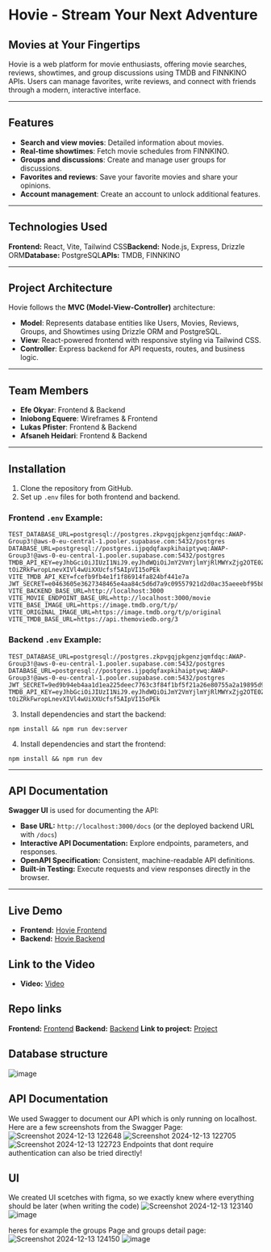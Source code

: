 # Hovie - Stream Your Next Adventure

## Movies at Your Fingertips

Hovie is a web platform for movie enthusiasts, offering movie searches, reviews, showtimes, and group discussions using TMDB and FINNKINO APIs. Users can manage favorites, write reviews, and connect with friends through a modern, interactive interface.

---

## Features

- **Search and view movies**: Detailed information about movies.
- **Real-time showtimes**: Fetch movie schedules from FINNKINO.
- **Groups and discussions**: Create and manage user groups for discussions.
- **Favorites and reviews**: Save your favorite movies and share your opinions.
- **Account management**: Create an account to unlock additional features.

---

## Technologies Used

**Frontend:** React, Vite, Tailwind CSS**Backend:** Node.js, Express, Drizzle ORM**Database:** PostgreSQL**APIs:** TMDB, FINNKINO

---

## Project Architecture

Hovie follows the **MVC (Model-View-Controller)** architecture:

- **Model**: Represents database entities like Users, Movies, Reviews, Groups, and Showtimes using Drizzle ORM and PostgreSQL.
- **View**: React-powered frontend with responsive styling via Tailwind CSS.
- **Controller**: Express backend for API requests, routes, and business logic.

---

## Team Members

- **Efe Okyar**: Frontend & Backend
- **Iniobong Equere**: Wireframes & Frontend
- **Lukas Pfister**: Frontend & Backend
- **Afsaneh Heidari**: Frontend & Backend

---

## Installation

1. Clone the repository from GitHub.
2. Set up `.env` files for both frontend and backend.

### Frontend `.env` Example:

```
TEST_DATABASE_URL=postgresql://postgres.zkpvgqjpkgenzjqmfdqc:AWAP-Group3!@aws-0-eu-central-1.pooler.supabase.com:5432/postgres
DATABASE_URL=postgresql://postgres.ijpqdqfaxpkihaiptywq:AWAP-Group3!@aws-0-eu-central-1.pooler.supabase.com:5432/postgres
TMDB_API_KEY=eyJhbGciOiJIUzI1NiJ9.eyJhdWQiOiJmY2VmYjlmYjRlMWYxZjg2OTE0ZmE4MjRiZjQ0MWU3YSIsIm5iZiI6MTczMTMzOTcyMC4wOTI2MDQ2LCJzdWIiOiI2NzI0ZmQzYjM0NDk0ODFiYWNhOWEwN2EiLCJzY29wZXMiOlsiYXBpX3JlYWQiXSwidmVyc2lvbiI6MX0.-tOiZRkFwropLnevXIVl4wUiXXUcfsf5AIpVI15oPEk
VITE_TMDB_API_KEY=fcefb9fb4e1f1f86914fa824bf441e7a
JWT_SECRET=e0463605e3627348465e4aa84c5d6d7a9c09557921d2d0ac35aeeebf95b8e4a5
VITE_BACKEND_BASE_URL=http://localhost:3000
VITE_MOVIE_ENDPOINT_BASE_URL=http://localhost:3000/movie
VITE_BASE_IMAGE_URL=https://image.tmdb.org/t/p/
VITE_ORIGINAL_IMAGE_URL=https://image.tmdb.org/t/p/original
VITE_TMDB_BASE_URL=https://api.themoviedb.org/3
```

### Backend `.env` Example:

```
TEST_DATABASE_URL=postgresql://postgres.zkpvgqjpkgenzjqmfdqc:AWAP-Group3!@aws-0-eu-central-1.pooler.supabase.com:5432/postgres
DATABASE_URL=postgresql://postgres.ijpqdqfaxpkihaiptywq:AWAP-Group3!@aws-0-eu-central-1.pooler.supabase.com:5432/postgres
JWT_SECRET=9ed9b94eb4aa1d1ea225deec7763c3f84f1bf5f21a26e80755a2a19895d901f4
TMDB_API_KEY=eyJhbGciOiJIUzI1NiJ9.eyJhdWQiOiJmY2VmYjlmYjRlMWYxZjg2OTE0ZmE4MjRiZjQ0MWU3YSIsIm5iZiI6MTczMTMzOTcyMC4wOTI2MDQ2LCJzdWIiOiI2NzI0ZmQzYjM0NDk0ODFiYWNhOWEwN2EiLCJzY29wZXMiOlsiYXBpX3JlYWQiXSwidmVyc2lvbiI6MX0.-tOiZRkFwropLnevXIVl4wUiXXUcfsf5AIpVI15oPEk
```

3. Install dependencies and start the backend:

```
npm install && npm run dev:server
```

4. Install dependencies and start the frontend:

```
npm install && npm run dev
```

---

## API Documentation

**Swagger UI** is used for documenting the API:

- **Base URL:** `http://localhost:3000/docs` (or the deployed backend URL with `/docs`)
- **Interactive API Documentation:** Explore endpoints, parameters, and responses.
- **OpenAPI Specification:** Consistent, machine-readable API definitions.
- **Built-in Testing:** Execute requests and view responses directly in the browser.

---

## Live Demo

- **Frontend:** [Hovie Frontend](https://awapgroup3front.onrender.com/)
- **Backend:** [Hovie Backend](https://awapgroup3.onrender.com/)

## Link to the Video
- **Video:** [Video](https://youtu.be/3uQLG5qtcdU)

## Repo links
**Frontend:** [Frontend](https://github.com/AWAP-Group3/Frontend)
**Backend:** [Backend](https://github.com/AWAP-Group3/Backend)
**Link to project:** [Project](https://github.com/orgs/AWAP-Group3/projects/1/views/1)

## Database structure
![image](https://github.com/user-attachments/assets/fa1fa575-8917-41ce-b80f-5d24f674ba63)

## API Documentation
We used Swagger to document our API which is only running on localhost. Here are a few screenshots from the Swagger Page:
![Screenshot 2024-12-13 122648](https://github.com/user-attachments/assets/2b8f7363-aa7b-4f68-b598-89556276092c)
![Screenshot 2024-12-13 122705](https://github.com/user-attachments/assets/5fb2feb2-43c2-4e78-8bb1-e2a6913d9787)
![Screenshot 2024-12-13 122723](https://github.com/user-attachments/assets/bd4da665-87b6-4059-9a7e-213eab7cd53c)
Endpoints that dont require authentication can also be tried directly!

## UI
We created UI scetches with figma, so we exactly knew where everything should be later (when writing the code)
![Screenshot 2024-12-13 123140](https://github.com/user-attachments/assets/8e9897e7-bc9e-4df3-a748-58218ddaa13b)
![image](https://github.com/user-attachments/assets/21d9ea49-5965-4204-92b5-e5e890cb0f0f)

heres for example the groups Page and groups detail page:
![Screenshot 2024-12-13 124150](https://github.com/user-attachments/assets/c78cafd7-6d52-4593-82e4-c8e18bd926e7)
![image](https://github.com/user-attachments/assets/c3780d1d-1e5e-4255-83dc-43e14e69ed1b)


